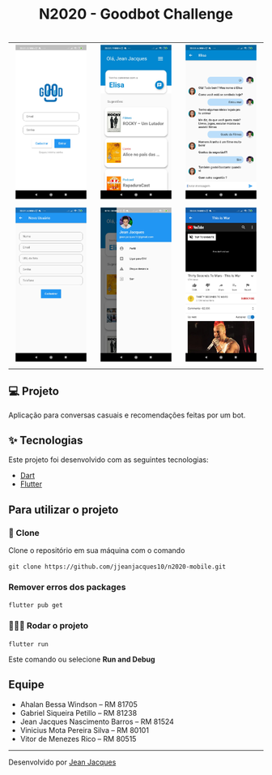 <h1 align="center"> N2020 - Goodbot Challenge <h1>

<div style="text-align: center; justify-content: center; align-items: center; ">
    <table border="0" style="text-align: center; justify-content: center; align-items: center; ">
        <tr>
            <td style="text-align: center">
                <img src="https://github.com/jjeanjacques10/n2020-mobile/blob/master/screenshots/Login.jpg"
                    width="250" />
                </br>
            </td>
            <td style="text-align: center">
                <img src="https://github.com/jjeanjacques10/n2020-mobile/blob/master/screenshots/Home.jpg"
                    width="250" />
                </br>
            </td>
            <td style="text-align: center">
                <img src="https://github.com/jjeanjacques10/n2020-mobile/blob/master/screenshots/Chat.jpg"
                    width="250" />
                </br>
            </td>
        </tr>
         <td style="text-align: center">
                <img src="https://github.com/jjeanjacques10/n2020-mobile/blob/master/screenshots/NovoUsuario.jpg"
                    width="250" />
                </br>
            </td>
            <td style="text-align: center">
                <img src="https://github.com/jjeanjacques10/n2020-mobile/blob/master/screenshots/MenuLateral.jpg"
                    width="250" />
                </br>
            </td>
               <td style="text-align: center">
                <img src="https://github.com/jjeanjacques10/n2020-mobile/blob/master/screenshots/SugestaoMusica.jpg"
                    width="250" />
                </br>
            </td>
        </table>
</div>

## 💻 Projeto

Aplicação para conversas casuais e recomendações feitas por um bot.

## :sparkles: Tecnologias

Este projeto foi desenvolvido com as seguintes tecnologias:

- [Dart](https://dart.dev/)
- [Flutter](https://flutter.dev/)

## Para utilizar o projeto

### 🧾 Clone
Clone o repositório em sua máquina com o comando

```git clone https://github.com/jjeanjacques10/n2020-mobile.git```

### Remover erros dos packages
```flutter pub get```

### 🏃🏻‍♂️ Rodar o projeto

```flutter run```

Este comando ou selecione **Run and Debug**

## Equipe

- Ahalan Bessa Windson – RM 81705 
- Gabriel Siqueira Petillo – RM 81238 
- Jean Jacques Nascimento Barros – RM 81524 
- Vinicius Mota Pereira Silva – RM 80101 
- Vitor de Menezes Rico – RM 80515

---

Desenvolvido por [Jean Jacques](https://github.com/jjeanjacques10) 
